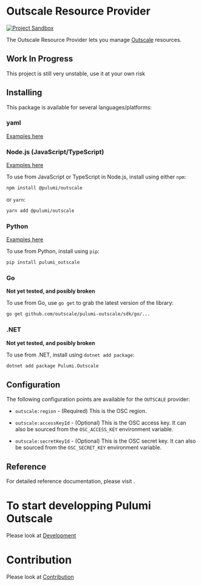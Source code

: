 # Outscale Resource Provider
[![Project Sandbox](https://docs.outscale.com/fr/userguide/_images/Project-Sandbox-yellow.svg)](https://docs.outscale.com/en/userguide/Open-Source-Projects.html)

The Outscale Resource Provider lets you manage [Outscale](https://fr.outscale.com/api-outscale/) resources.

## Work In Progress

This project is still very unstable, use it at your own risk

## Installing

This package is available for several languages/platforms:

### yaml

[Examples here](https://github.com/outscale/pulumi-outscale/tree/master/examples/yaml)

### Node.js (JavaScript/TypeScript)

[Examples here](https://github.com/outscale/pulumi-outscale/tree/master/examples/ts)

To use from JavaScript or TypeScript in Node.js, install using either `npm`:

```bash
npm install @pulumi/outscale
```

or `yarn`:

```bash
yarn add @pulumi/outscale
```

### Python

[Examples here](https://github.com/outscale/pulumi-outscale/tree/master/examples/python)

To use from Python, install using `pip`:

```bash
pip install pulumi_outscale
```

### Go

__Not yet tested, and posibly broken__

To use from Go, use `go get` to grab the latest version of the library:

```bash
go get github.com/outscale/pulumi-outscale/sdk/go/...
```

### .NET

__Not yet tested, and posibly broken__

To use from .NET, install using `dotnet add package`:

```bash
dotnet add package Pulumi.Outscale
```

## Configuration

The following configuration points are available for the `OUTSCALE` provider:

- `outscale:region` - (Required) This is the OSC region.

- `outscale:accessKeyId` - (Optional) This is the OSC access key. It can also be sourced from the
  `OSC_ACCESS_KEY` environment variable.
- `outscale:secretKeyId` - (Optional) This is the OSC secret key. It can also be sourced from the
  `OSC_SECRET_KEY` environment variable.

## Reference

For detailed reference documentation, please visit .


# To start developping Pulumi Outscale
Please look at [Development](./docs/developement.md)

# Contribution
Please look at [Contribution](./docs/contributing.md)




